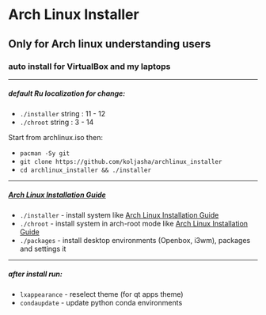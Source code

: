 # Arch Linux Installer

## Only for Arch linux understanding users
### auto install for VirtualBox and my laptops

***
##### default *Ru localization* for change:
* `./installer` string : 11 - 12
* `./chroot`    string : 3 - 14

Start from archlinux.iso then:
* `pacman -Sy git`
* `git clone https://github.com/koljasha/archlinux_installer`
* `cd archlinux_installer && ./installer`

***
##### [Arch Linux Installation Guide](https://wiki.archlinux.org/index.php/Installation_guide)

* `./installer` - install system like [Arch Linux Installation Guide](https://wiki.archlinux.org/index.php/Installation_guide)
* `./chroot` - install system in arch-root mode like [Arch Linux Installation Guide](https://wiki.archlinux.org/index.php/Installation_guide#Chroot)
* `./packages` - install desktop environments (Openbox, i3wm), packages and settings it

***
##### after install run:
* `lxappearance` - reselect theme (for qt apps theme)
* `condaupdate` - update python conda environments
